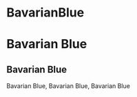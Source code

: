 # BavarianBlue

<!DOCTYPE html>
<html>

<head>
  <h1> Bavarian Blue </h1>
  <h2> Bavarian Blue </h2>
  </head> 
  <body>
    Bavarian Blue, Bavarian Blue, Bavarian Blue </body>

